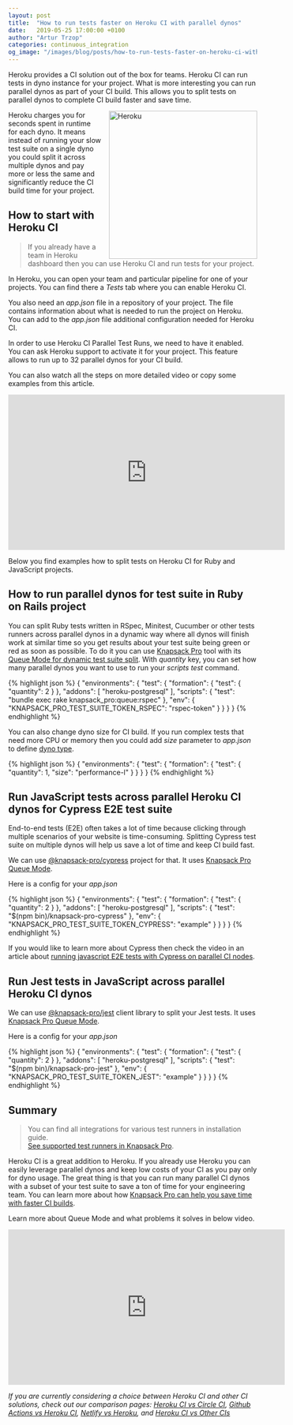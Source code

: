```yaml
---
layout: post
title:  "How to run tests faster on Heroku CI with parallel dynos"
date:   2019-05-25 17:00:00 +0100
author: "Artur Trzop"
categories: continuous_integration
og_image: "/images/blog/posts/how-to-run-tests-faster-on-heroku-ci-with-parallel-dynos/heroku.jpg"
---
```


Heroku provides a CI solution out of the box for teams. Heroku CI can run tests in dyno instance for your project. What is more interesting you can run parallel dynos as part of your CI build. This allows you to split tests on parallel dynos to complete CI build faster and save time.

<img src="/images/blog/posts/how-to-run-tests-faster-on-heroku-ci-with-parallel-dynos/heroku.jpg" style="width:300px;border:none;box-shadow:none;margin-left: 15px;float:right;" alt="Heroku" />

Heroku charges you for seconds spent in runtime for each dyno. It means instead of running your slow test suite on a single dyno you could split it across multiple dynos and pay more or less the same and significantly reduce the CI build time for your project.

## How to start with Heroku CI

> If you already have a team in Heroku dashboard then you can use Heroku CI and run tests for your project.

In Heroku, you can open your team and particular pipeline for one of your projects. You can find there a <i>Tests</i> tab where you can enable Heroku CI.

You also need an <i>app.json</i> file in a repository of your project. The file contains information about what is needed to run the project on Heroku. You can add to the <i>app.json</i> file additional configuration needed for Heroku CI.

In order to use Heroku CI Parallel Test Runs, we need to have it enabled. You can ask Heroku support to activate it for your project. This feature allows to run up to 32 parallel dynos for your CI build.

You can also watch all the steps on more detailed video or copy some examples from this article.

<iframe width="560" height="315" src="https://www.youtube.com/embed/4lJVzdA11OQ" frameborder="0" allow="accelerometer; autoplay; encrypted-media; gyroscope; picture-in-picture" allowfullscreen></iframe>

Below you find examples how to split tests on Heroku CI for Ruby and JavaScript projects.

## How to run parallel dynos for test suite in Ruby on Rails project

You can split Ruby tests written in RSpec, Minitest, Cucumber or other tests runners across parallel dynos in a dynamic way where all dynos will finish work at similar time so you get results about your test suite being green or red as soon as possible. To do it you can use [Knapsack Pro](https://knapsackpro.com?utm_source=docs_knapsackpro&utm_medium=blog_post&utm_campaign=how-to-run-tests-faster-on-heroku-ci-with-parallel-dynos) tool with its [Queue Mode for dynamic test suite split](https://youtu.be/hUEB1XDKEFY). With <i>quantity</i> key, you can set how many parallel dynos you want to use to run your <i>scripts test</i> command.

{% highlight json %}
{
  "environments": {
    "test": {
      "formation": {
        "test": {
          "quantity": 2
        }
      },
      "addons": [
        "heroku-postgresql"
      ],
      "scripts": {
        "test": "bundle exec rake knapsack_pro:queue:rspec"
      },
      "env": {
        "KNAPSACK_PRO_TEST_SUITE_TOKEN_RSPEC": "rspec-token"
      }
    }
  }
}
{% endhighlight %}

You can also change dyno size for CI build. If you run complex tests that need more CPU or memory then you could add <i>size</i> parameter to <i>app.json</i> to define [dyno type](https://devcenter.heroku.com/articles/dyno-types).

{% highlight json %}
{
  "environments": {
    "test": {
      "formation": {
        "test": {
          "quantity": 1,
          "size": "performance-l"
        }
      }
   }
}
{% endhighlight %}

## Run JavaScript tests across parallel Heroku CI dynos for Cypress E2E test suite

End-to-end tests (E2E) often takes a lot of time because clicking through multiple scenarios of your website is time-consuming. Splitting Cypress test suite on multiple dynos will help us save a lot of time and keep CI build fast.

We can use [@knapsack-pro/cypress](https://github.com/KnapsackPro/knapsack-pro-cypress) project for that. It uses [Knapsack Pro Queue Mode](https://knapsackpro.com?utm_source=docs_knapsackpro&utm_medium=blog_post&utm_campaign=how-to-run-tests-faster-on-heroku-ci-with-parallel-dynos).

Here is a config for your <i>app.json</i>

{% highlight json %}
{
  "environments": {
    "test": {
      "formation": {
        "test": {
          "quantity": 2
        }
      },
      "addons": [
        "heroku-postgresql"
      ],
      "scripts": {
        "test": "$(npm bin)/knapsack-pro-cypress"
      },
      "env": {
        "KNAPSACK_PRO_TEST_SUITE_TOKEN_CYPRESS": "example"
      }
    }
  }
}
{% endhighlight %}

If you would like to learn more about Cypress then check the video in an article about [running javascript E2E tests with Cypress on parallel CI nodes](/2018/run-javascript-e2e-tests-faster-with-cypress-on-parallel-ci-nodes).

## Run Jest tests in JavaScript across parallel Heroku CI dynos

We can use [@knapsack-pro/jest](https://github.com/KnapsackPro/knapsack-pro-jest) client library to split your Jest tests. It uses [Knapsack Pro Queue Mode](https://knapsackpro.com?utm_source=docs_knapsackpro&utm_medium=blog_post&utm_campaign=how-to-run-tests-faster-on-heroku-ci-with-parallel-dynos).

Here is a config for your <i>app.json</i>

{% highlight json %}
{
  "environments": {
    "test": {
      "formation": {
        "test": {
          "quantity": 2
        }
      },
      "addons": [
        "heroku-postgresql"
      ],
      "scripts": {
        "test": "$(npm bin)/knapsack-pro-jest"
      },
      "env": {
        "KNAPSACK_PRO_TEST_SUITE_TOKEN_JEST": "example"
      }
    }
  }
}
{% endhighlight %}

## Summary

> You can find all integrations for various test runners in installation guide.<br>
> [See supported test runners in Knapsack Pro](/integration/).

Heroku CI is a great addition to Heroku. If you already use Heroku you can easily leverage parallel dynos and keep low costs of your CI as you pay only for dyno usage. The great thing is that you can run many parallel CI dynos with a subset of your test suite to save a ton of time for your engineering team. You can learn more about how [Knapsack Pro can help you save time with faster CI builds](https://knapsackpro.com?utm_source=docs_knapsackpro&utm_medium=blog_post&utm_campaign=how-to-run-tests-faster-on-heroku-ci-with-parallel-dynos).

Learn more about Queue Mode and what problems it solves in below video.

<iframe width="560" height="315" src="https://www.youtube.com/embed/hUEB1XDKEFY" frameborder="0" allow="accelerometer; autoplay; encrypted-media; gyroscope; picture-in-picture" allowfullscreen></iframe>

<i>If you are currently considering a choice between Heroku CI and other CI solutions, check out our comparison pages: [Heroku CI vs Circle CI](https://knapsackpro.com/ci_comparisons/heroku-ci/vs/circle-ci?utm_source=docs_knapsackpro&utm_medium=blog_post&utm_campaign=how-to-run-tests-faster-on-heroku-ci-with-parallel-dynos), [Github Actions vs Heroku CI](https://knapsackpro.com/ci_comparisons/github-actions/vs/heroku-ci?utm_source=docs_knapsackpro&utm_medium=blog_post&utm_campaign=how-to-run-tests-faster-on-heroku-ci-with-parallel-dynos), [Netlify vs Heroku](https://knapsackpro.com/ci_comparisons/netlify-build/vs/heroku-ci?utm_source=docs_knapsackpro&utm_medium=blog_post&utm_campaign=how-to-run-tests-faster-on-heroku-ci-with-parallel-dynos), and [Heroku CI vs Other CIs](https://knapsackpro.com/ci_comparisons/?utm_source=docs_knapsackpro&utm_medium=blog_post&utm_campaign=how-to-run-tests-faster-on-heroku-ci-with-parallel-dynos#heroku-ci)</i>
